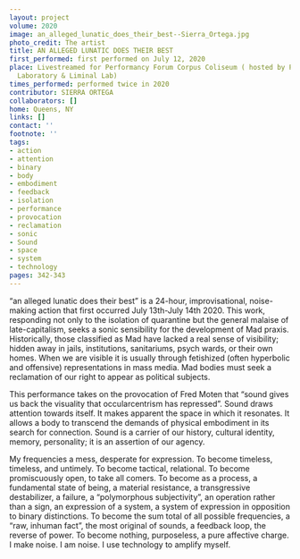 ```yaml
---
layout: project
volume: 2020
image: an_alleged_lunatic_does_their_best--Sierra_Ortega.jpg
photo_credit: The artist
title: AN ALLEGED LUNATIC DOES THEIR BEST
first_performed: first performed on July 12, 2020
place: Livestreamed for Performancy Forum Corpus Coliseum ( hosted by Panoply Performance
  Laboratory & Liminal Lab)
times_performed: performed twice in 2020
contributor: SIERRA ORTEGA
collaborators: []
home: Queens, NY
links: []
contact: ''
footnote: ''
tags:
- action
- attention
- binary
- body
- embodiment
- feedback
- isolation
- performance
- provocation
- reclamation
- sonic
- Sound
- space
- system
- technology
pages: 342-343
---
```


“an alleged lunatic does their best” is a 24-hour, improvisational, noise-making action that first occurred July 13th-July 14th 2020. This work, responding not only to the isolation of quarantine but the general malaise of late-capitalism, seeks a sonic sensibility for the development of Mad praxis. Historically, those classified as Mad have lacked a real sense of visibility; hidden away in jails, institutions, sanitariums, psych wards, or their own homes. When we are visible it is usually through fetishized (often hyperbolic and offensive) representations in mass media. Mad bodies must seek a reclamation of our right to appear as political subjects. 

This performance takes on the provocation of Fred Moten that “sound gives us back the visuality that occularcentrism has repressed”. Sound draws attention towards itself. It makes apparent the space in which it resonates. It allows a body to transcend the demands of physical embodiment in its search for connection. Sound is a carrier of our history, cultural identity, memory, personality; it is an assertion of our agency.

My frequencies a mess, desperate for expression. To become timeless, timeless, and untimely. To become tactical, relational. To become promiscuously open, to take all comers. To become as a process, a fundamental state of being, a material resistance, a transgressive destabilizer, a failure, a “polymorphous subjectivity”, an operation rather than a sign, an expression of a system, a system of expression in opposition to binary distinctions. To become the sum total of all possible frequencies, a “raw, inhuman fact”, the most original of sounds, a feedback loop, the reverse of power. To become nothing, purposeless, a pure affective charge. I make noise. I am noise. I use technology to amplify myself.

